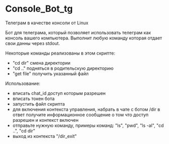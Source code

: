 # Console_Bot_tg
Телеграм в качестве консоли от Linux

Бот для телеграма, который позволяет использовать телеграм как консоль вашего компьютера.
Выполнит любую команду которая отдает свои данны через stdout.

Некоторые команды реализованы в этом скрипте:
- "cd dir" смена директории
- "cd .." подняться в родительскую директорию
- "get file" получить указанный файл

Использование:
- вписать chat_id доступ которым разрешен
- вписать токен бота
- запустить файл скрипта
- для включения контекста управления, набрать в чате с ботом /dir
  в ответ получите информационное сообщение о том что доступ разрешен и контекст включен
- отправьте нужную команду, примеры команд: "ls", "pwd", "ls -al", "cd ..", "cd dir"
- выход из контекста "/dir_exit"